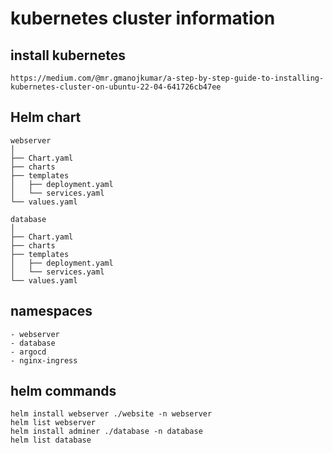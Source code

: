 # kubernetes cluster information
## install kubernetes
```
https://medium.com/@mr.gmanojkumar/a-step-by-step-guide-to-installing-kubernetes-cluster-on-ubuntu-22-04-641726cb47ee
```

## Helm chart

```
webserver
│
├── Chart.yaml
├── charts
├── templates
│   ├── deployment.yaml
│   └── services.yaml
└── values.yaml
```

```
database
│
├── Chart.yaml
├── charts
├── templates
│   ├── deployment.yaml
│   └── services.yaml
└── values.yaml
```

## namespaces
```
- webserver
- database
- argocd
- nginx-ingress
```

## helm commands 
```
helm install webserver ./website -n webserver
helm list webserver
helm install adminer ./database -n database
helm list database
```
